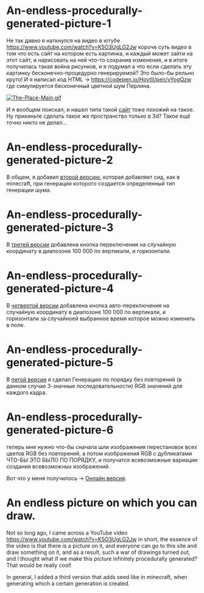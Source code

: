 # An-endless-procedurally-generated-picture-1

Не так давно я наткнулся на видео в ютубе https://www.youtube.com/watch?v=K5O3UgLG2Jw короче суть видео в том что есть сайт на котором есть картинка, и каждый может зайти на этот сайт, и нарисовать на ней что-то сохранив изменения, и в итоге получилась такая война рисунков, и я подумал а что если сделать эту картинку бесконечно-процедурно генерируемой? Это было-бы рельно круто! И я написал код HTML -> https://codepen.io/HoytII/pen/vYogQzw где симулируется бесконечный цветной шум Перлина.

[![The-Place-Main.gif](https://i.postimg.cc/G2NXgYK8/The-Place-Main.gif)](https://postimg.cc/MM70vnhq)

И я вообщем поискал, и нашел типа такой [сайт](https://pixelbattle.fun) тоже похожий на такое. Ну прикиньте сделать такое же пространство только в 3d? Такое ещё точно никто не делал...

# An-endless-procedurally-generated-picture-2

В общем, я добавил [второй версию](https://codepen.io/HoytII/pen/KKOmXGJ), которая добавляет сид, как в minecraft, при генерации которого создается определенный тип генерации шума.

# An-endless-procedurally-generated-picture-3

В [третей версии](https://codepen.io/HoytII/pen/bNbPyQy) добавлена кнопка переключения на случайную координату в диапозоне 100 000 по вертикали, и горизонтали.

# An-endless-procedurally-generated-picture-4

В [четвертой версии](https://codepen.io/HoytII/pen/azogrey) добавлена кнопка авто-переключения на случайную координату в диапозоне 100 000 по вертикали, и горизонтали за случайноей выбранное время которое можно изменить в поле.

# An-endless-procedurally-generated-picture-5

В [пятой версии](https://codepen.io/HoytII/pen/vEYyqgj) я сделал Генерацию по порядку без повторений (в данном случае 3-значные последовательности) RGB значений для каждого кадра.

# An-endless-procedurally-generated-picture-6

теперь мне нужно что-бы сначала шли изображения перестановок всех цветов RGB без повторений, а потом изображения RGB с дубликатами ЧТО-БЫ ЭТО БЫЛО ПО ПОРЯДКУ, и получатся всевозможные вариации создания всевозможных изображений.

Вот что у меня получилось -> [Онлайн версия](https://codepen.io/HoytII/pen/yyLbJxm).

# An endless picture on which you can draw.

Not so long ago, I came across a YouTube video https://www.youtube.com/watch?v=K5O3UgLG2Jw in short, the essence of the video is that there is a picture on it, and everyone can go to this site and draw something on it, and as a result, such a war of drawings turned out, and I thought what if we make this picture infinitely procedurally generated? That would be really cool!

In general, I added a third version that adds seed like in minecraft, when generating which a certain generation is created.
